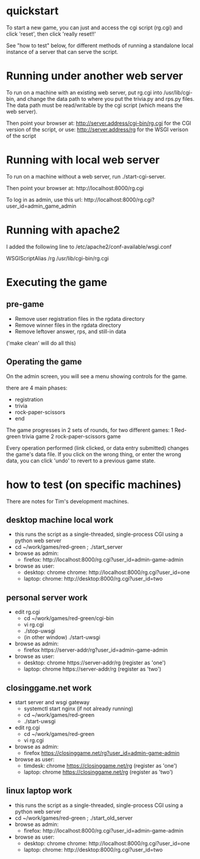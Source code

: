 quickstart
==========
To start a new game, you can just and access the cgi script (rg.cgi)
and click 'reset', then click 'really reset!!'

See "how to test" below, for different methods of running
a standalone local instance of a server that can serve the script.

Running under another web server
================================
To run on a machine with an existing web server,
put rg.cgi into /usr/lib/cgi-bin, and change the
data path to where you put the trivia.py and rps.py files.  The data
path must be read/writable by the cgi script (which means the
web server).

Then point your browser at: http://server.address/cgi-bin/rg.cgi
for the CGI version of the script, or
use: http://server.address/rg
for the WSGI verison of the script

Running with local web server
=============================
To run on a machine without a web server, run ./start-cgi-server.

Then point your browser at: http://localhost:8000/rg.cgi

To log in as admin, use this url:
http://localhost:8000/rg.cgi?user_id=admin_game_admin

Running with apache2
====================
I added the following line to /etc/apache2/conf-available/wsgi.conf

  WSGIScriptAlias /rg /usr/lib/cgi-bin/rg.cgi

Executing the game
==================

pre-game
--------
 - Remove user registration files in the rgdata directory
 - Remove winner files in the rgdata directory
 - Remove leftover answer, rps, and still-in data
 
('make clean' will do all this)

Operating the game
------------------
On the admin screen, you will see a menu showing controls for the game.

there are 4 main phases:
 - registration
 - trivia
 - rock-paper-scissors
 - end

The game progresses in 2 sets of rounds, for two different games:
1 Red-green trivia game
2 rock-paper-scissors game

Every operation performed (link clicked, or data entry submitted)
changes the game's data file.
If you click on the wrong thing, or enter the wrong data, you can
click 'undo' to revert to a previous game state.

how to test (on specific machines)
==================================
There are notes for Tim's development machines.

desktop machine local work
--------------------------
 - this runs the script as a single-threaded, single-process CGI
   using a python web server
 - cd ~/work/games/red-green ; ./start_server
 - browse as admin:
   - firefox: http://localhost:8000/rg.cgi?user_id=admin-game-admin
 - browse as user:
   - desktop: chrome chrome: http://localhost:8000/rg.cgi?user_id=one
   - laptop: chrome: http://desktop:8000/rg.cgi?user_id=two

personal server work
--------------------
 - edit rg.cgi
   - cd ~/work/games/red-green/cgi-bin
   - vi rg.cgi
   - ./stop-uwsgi
   - (in other window) ./start-uwsgi
 - browse as admin:
   - firefox https://server-addr/rg?user_id=admin-game-admin
 - browse as user:
   - desktop: chrome https://server-addr/rg (register as 'one')
   - laptop: chrome https://server-addr/rg (register as 'two')

closinggame.net work
--------------------
 - start server and wsgi gateway
   - systemctl start nginx (if not already running)
   - cd ~/work/games/red-green
   - ./start-uwsgi
 - edit rg.cgi
   - cd ~/work/games/red-green
   - vi rg.cgi
 - browse as admin:
   - firefox https://closinggame.net/rg?user_id=admin-game-admin
 - browse as user:
   - timdesk: chrome https://closinggame.net/rg (register as 'one')
   - laptop: chrome https://closinggame.net/rg (register as 'two')

linux laptop work
-----------------
 - this runs the script as a single-threaded, single-process CGI
   using a python web server
 - cd ~/work/games/red-green ; ./start_old_server
 - browse as admin:
   - firefox: http://localhost:8000/rg.cgi?user_id=admin-game-admin
 - browse as user:
   - desktop: chrome chrome: http://localhost:8000/rg.cgi?user_id=one
   - laptop: chrome: http://desktop:8000/rg.cgi?user_id=two

